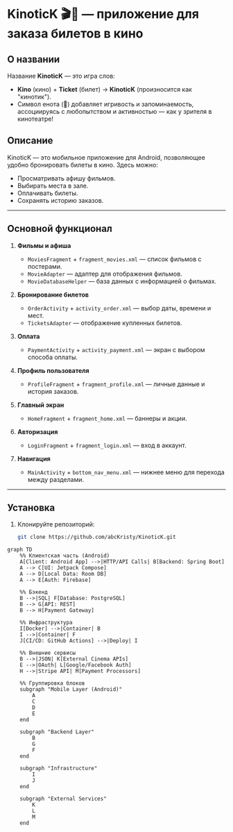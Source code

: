 # KinoticK 🎬🦝 — приложение для заказа билетов в кино  

## О названии  
Название **KinoticK** — это игра слов:  
- **Kino** (кино) + **Ticket** (билет) → **KinoticK** (произносится как "кинотик").  
- Символ енота (**🦝**) добавляет игривость и запоминаемость, ассоциируясь с любопытством и активностью — как у зрителя в кинотеатре!  

## Описание  
KinoticK — это мобильное приложение для Android, позволяющее удобно бронировать билеты в кино. Здесь можно:  
- Просматривать афишу фильмов.  
- Выбирать места в зале.  
- Оплачивать билеты.  
- Сохранять историю заказов.  

---  

## Основной функционал  
1. **Фильмы и афиша**  
   - `MoviesFragment` + `fragment_movies.xml` — список фильмов с постерами.  
   - `MovieAdapter` — адаптер для отображения фильмов.  
   - `MovieDatabaseHelper` — база данных с информацией о фильмах.  

2. **Бронирование билетов**  
   - `OrderActivity` + `activity_order.xml` — выбор даты, времени и мест.  
   - `TicketsAdapter` — отображение купленных билетов.  

3. **Оплата**  
   - `PaymentActivity` + `activity_payment.xml` — экран с выбором способа оплаты.  

4. **Профиль пользователя**  
   - `ProfileFragment` + `fragment_profile.xml` — личные данные и история заказов.  

5. **Главный экран**  
   - `HomeFragment` + `fragment_home.xml` — баннеры и акции.  

6. **Авторизация**  
   - `LoginFragment` + `fragment_login.xml` — вход в аккаунт.  

7. **Навигация**  
   - `MainActivity` + `bottom_nav_menu.xml` — нижнее меню для перехода между разделами.  

---  

## Установка  
1. Клонируйте репозиторий:  
   ```bash  
   git clone https://github.com/abcKristy/KinoticK.git


```diagram
graph TD
    %% Клиентская часть (Android)
    A[Client: Android App] -->|HTTP/API Calls| B[Backend: Spring Boot]
    A --> C[UI: Jetpack Compose]
    A --> D[Local Data: Room DB]
    A --> E[Auth: Firebase]

    %% Бэкенд
    B -->|SQL| F[Database: PostgreSQL]
    B --> G[API: REST]
    B --> H[Payment Gateway]

    %% Инфраструктура
    I[Docker] -->|Container| B
    I -->|Container| F
    J[CI/CD: GitHub Actions] -->|Deploy| I

    %% Внешние сервисы
    B -->|JSON| K[External Cinema APIs]
    E -->|OAuth| L[Google/Facebook Auth]
    H -->|Stripe API| M[Payment Processors]

    %% Группировка блоков
    subgraph "Mobile Layer (Android)"
        A
        C
        D
        E
    end

    subgraph "Backend Layer"
        B
        G
        F
    end

    subgraph "Infrastructure"
        I
        J
    end

    subgraph "External Services"
        K
        L
        M
    end   
```
